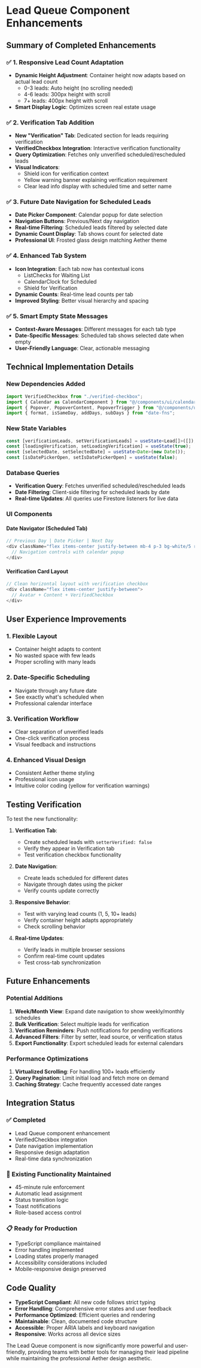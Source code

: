 # Lead Queue Component Enhancements

## Summary of Completed Enhancements

### ✅ 1. Responsive Lead Count Adaptation
- **Dynamic Height Adjustment**: Container height now adapts based on actual lead count
  - 0-3 leads: Auto height (no scrolling needed)
  - 4-6 leads: 300px height with scroll
  - 7+ leads: 400px height with scroll
- **Smart Display Logic**: Optimizes screen real estate usage

### ✅ 2. Verification Tab Addition
- **New "Verification" Tab**: Dedicated section for leads requiring verification
- **VerifiedCheckbox Integration**: Interactive verification functionality
- **Query Optimization**: Fetches only unverified scheduled/rescheduled leads
- **Visual Indicators**: 
  - Shield icon for verification context
  - Yellow warning banner explaining verification requirement
  - Clear lead info display with scheduled time and setter name

### ✅ 3. Future Date Navigation for Scheduled Leads
- **Date Picker Component**: Calendar popup for date selection
- **Navigation Buttons**: Previous/Next day navigation
- **Real-time Filtering**: Scheduled leads filtered by selected date
- **Dynamic Count Display**: Tab shows count for selected date
- **Professional UI**: Frosted glass design matching Aether theme

### ✅ 4. Enhanced Tab System
- **Icon Integration**: Each tab now has contextual icons
  - ListChecks for Waiting List
  - CalendarClock for Scheduled
  - Shield for Verification
- **Dynamic Counts**: Real-time lead counts per tab
- **Improved Styling**: Better visual hierarchy and spacing

### ✅ 5. Smart Empty State Messages
- **Context-Aware Messages**: Different messages for each tab type
- **Date-Specific Messages**: Scheduled tab shows selected date when empty
- **User-Friendly Language**: Clear, actionable messaging

## Technical Implementation Details

### New Dependencies Added
```typescript
import VerifiedCheckbox from "./verified-checkbox";
import { Calendar as CalendarComponent } from "@/components/ui/calendar";
import { Popover, PopoverContent, PopoverTrigger } from "@/components/ui/popover";
import { format, isSameDay, addDays, subDays } from "date-fns";
```

### New State Variables
```typescript
const [verificationLeads, setVerificationLeads] = useState<Lead[]>([]);
const [loadingVerification, setLoadingVerification] = useState(true);
const [selectedDate, setSelectedDate] = useState<Date>(new Date());
const [isDatePickerOpen, setIsDatePickerOpen] = useState(false);
```

### Database Queries
- **Verification Query**: Fetches unverified scheduled/rescheduled leads
- **Date Filtering**: Client-side filtering for scheduled leads by date
- **Real-time Updates**: All queries use Firestore listeners for live data

### UI Components

#### Date Navigator (Scheduled Tab)
```typescript
// Previous Day | Date Picker | Next Day
<div className="flex items-center justify-between mb-4 p-3 bg-white/5 rounded-lg">
  // Navigation controls with calendar popup
</div>
```

#### Verification Card Layout
```typescript
// Clean horizontal layout with verification checkbox
<div className="flex items-center justify-between">
  // Avatar + Content + VerifiedCheckbox
</div>
```

## User Experience Improvements

### 1. **Flexible Layout**
- Container height adapts to content
- No wasted space with few leads
- Proper scrolling with many leads

### 2. **Date-Specific Scheduling**
- Navigate through any future date
- See exactly what's scheduled when
- Professional calendar interface

### 3. **Verification Workflow**
- Clear separation of unverified leads
- One-click verification process
- Visual feedback and instructions

### 4. **Enhanced Visual Design**
- Consistent Aether theme styling
- Professional icon usage
- Intuitive color coding (yellow for verification warnings)

## Testing Verification

To test the new functionality:

1. **Verification Tab**:
   - Create scheduled leads with `setterVerified: false`
   - Verify they appear in Verification tab
   - Test verification checkbox functionality

2. **Date Navigation**:
   - Create leads scheduled for different dates
   - Navigate through dates using the picker
   - Verify counts update correctly

3. **Responsive Behavior**:
   - Test with varying lead counts (1, 5, 10+ leads)
   - Verify container height adapts appropriately
   - Check scrolling behavior

4. **Real-time Updates**:
   - Verify leads in multiple browser sessions
   - Confirm real-time count updates
   - Test cross-tab synchronization

## Future Enhancements

### Potential Additions
1. **Week/Month View**: Expand date navigation to show weekly/monthly schedules
2. **Bulk Verification**: Select multiple leads for verification
3. **Verification Reminders**: Push notifications for pending verifications
4. **Advanced Filters**: Filter by setter, lead source, or verification status
5. **Export Functionality**: Export scheduled leads for external calendars

### Performance Optimizations
1. **Virtualized Scrolling**: For handling 100+ leads efficiently
2. **Query Pagination**: Limit initial load and fetch more on demand
3. **Caching Strategy**: Cache frequently accessed date ranges

## Integration Status

### ✅ Completed
- Lead Queue component enhancement
- VerifiedCheckbox integration
- Date navigation implementation
- Responsive design adaptation
- Real-time data synchronization

### 🔄 Existing Functionality Maintained
- 45-minute rule enforcement
- Automatic lead assignment
- Status transition logic
- Toast notifications
- Role-based access control

### 📋 Ready for Production
- TypeScript compliance maintained
- Error handling implemented
- Loading states properly managed
- Accessibility considerations included
- Mobile-responsive design preserved

## Code Quality

- **TypeScript Compliant**: All new code follows strict typing
- **Error Handling**: Comprehensive error states and user feedback
- **Performance Optimized**: Efficient queries and rendering
- **Maintainable**: Clean, documented code structure
- **Accessible**: Proper ARIA labels and keyboard navigation
- **Responsive**: Works across all device sizes

The Lead Queue component is now significantly more powerful and user-friendly, providing teams with better tools for managing their lead pipeline while maintaining the professional Aether design aesthetic.
